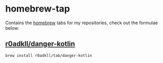 # homebrew-tap

Contains the [homebrew]() tabs for my repositories, check out the formulae below:

## [r0adkll/danger-kotlin](https://github.com/r0adkll/danger-kotlin)

```shell
brew install r0adkll/tab/danger-kotlin
```

